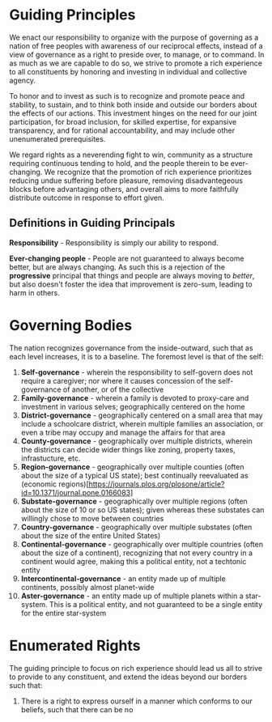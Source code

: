 # Guiding Principles
We enact our responsibility to organize with the purpose of governing as a nation of free peoples with awareness of our reciprocal effects, instead of a view of
governance as a right to preside over, to manage, or to command. In as much as we are capable to do so, we strive to promote a rich experience to all constituents by
honoring and investing in individual and collective agency.

To honor and to invest as such is to recognize and promote peace and stability, to sustain, and to think both inside and outside our borders about the effects of our
actions. This investment hinges on the need for our joint participation, for broad inclusion, for skilled expertise, for expansive transparency, and for rational 
accountability, and may include other unenumerated prerequisites.

We regard rights as a neverending fight to win, community as a structure requiring continuous tending to hold, and the people therein to be ever-changing. We recognize
that the promotion of rich experience prioritizes reducing undue suffering before pleasure, removing disadvantegeous blocks before advantaging others, and overall aims
to more faithfully distribute outcome in response to effort given.

## Definitions in Guiding Principals

**Responsibility** - Responsibility is simply our ability to respond.

**Ever-changing people** - People are not guaranteed to always become better, but are always changing. As such this is a rejection of the **progressive** principal that
things and people are always moving to *better*, but also doesn't foster the idea that improvement is zero-sum, leading to harm in others.

# Governing Bodies
The nation recognizes governance from the inside-outward, such that as each level increases, it is to a baseline. The foremost level is that of the self:
1. **Self-governance** - wherein the responsibility to self-govern does not require a caregiver; nor where it causes concession of the self-governance of another, or of the
collective
1. **Family-governance** - wherein a family is devoted to proxy-care and investment in various selves; geographically centered on the home
1. **District-governance** - geographically centered on a small area that may include a schoolcare district, wherein multiple families an association, or even a tribe
may occupy and manage the affairs for that area
1. **County-governance** - geographically over multiple districts, wherein the districts can decide wider things like zoning, property taxes, infrastucture, etc.
1. **Region-governance** - geographically over multiple counties (often about the size of a typical US state); best continually reevaluated as (economic regions)[https://journals.plos.org/plosone/article?id=10.1371/journal.pone.0166083]
1. **Substate-governance** - geographically over multiple regions (often about the size of 10 or so US states); given whereas these substates can willingly chose to move
between countries
3. **Country-governance** - geographically over multiple substates (often about the size of the entire United States)
4. **Continental-governance** - geographically over multiple countries (often about the size of a continent), recognizing that not every country in a continent would
agree, making this a political entity, not a techtonic entity
1. **Intercontinental-governance** - an entity made up of multiple continents, possibly almost planet-wide
1. **Aster-governance** - an entity made up of multiple planets within a star-system. This is a political entity, and not guaranteed to be a single entity for the
entire star-system

# Enumerated Rights
The guiding principle to focus on rich experience should lead us all to strive to provide to any constituent, and extend the ideas beyond our borders such that:

1. There is a right to express ourself in a manner which conforms to our beliefs, such that there can be no 
